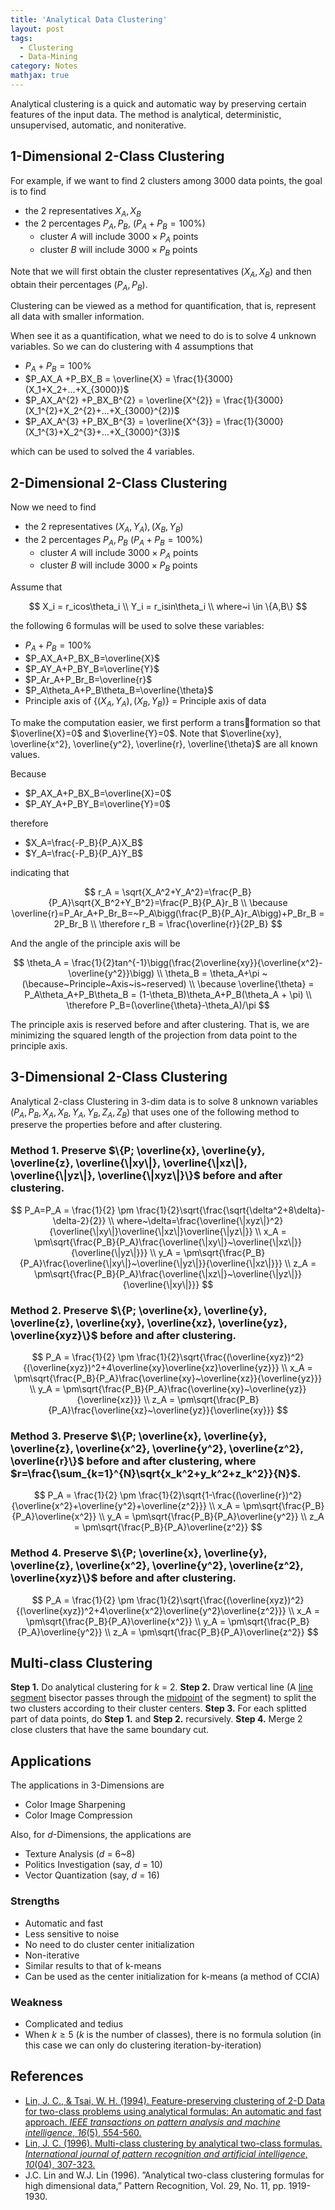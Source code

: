 ```yaml
---
title: 'Analytical Data Clustering'
layout: post
tags:
  - Clustering
  - Data-Mining
category: Notes
mathjax: true
---
```


Analytical clustering is a quick and automatic way by preserving certain features of the input data. The method is analytical, deterministic, unsupervised, automatic, and noniterative.

<!--more-->

## 1-Dimensional 2-Class Clustering

For example, if we want to find 2 clusters among 3000 data points, the goal is to find

- the 2 representatives $X_A, X_B$
- the 2 percentages $P_A, P_B,$ ($P_A+P_B = 100\%$)
    - cluster $A$ will include $3000\times P_A$ points 
    - cluster $B$ will include $3000\times P_B$ points

Note that we will first obtain the cluster representatives ($X_A, X_B$) and then obtain their percentages ($P_A, P_B$).

Clustering can be viewed as a method for quantification, that is, represent all data with smaller information.

When see it as a quantification, what we need to do is to solve $4$ unknown variables.   So we can do clustering with $4$ assumptions that 

- $P_A+P_B = 100\%$
- $P_AX_A +P_BX_B = \overline{X} = \frac{1}{3000}(X_1+X_2+...+X_{3000})$
- $P_AX_A^{2} +P_BX_B^{2} = \overline{X^{2}} = \frac{1}{3000}(X_1^{2}+X_2^{2}+...+X_{3000}^{2})$
- $P_AX_A^{3} +P_BX_B^{3} = \overline{X^{3}} = \frac{1}{3000}(X_1^{3}+X_2^{3}+...+X_{3000}^{3})$

which can be used to solved the $4$ variables.

## 2-Dimensional 2-Class Clustering

Now we need to find

- the 2 representatives $(X_A, Y_A), (X_B, Y_B)$
- the 2 percentages $P_A, P_B$ ($P_A+P_B = 100\%$)
    - cluster $A$ will include $3000\times P_A$ points 
    - cluster $B$ will include $3000\times P_B$ points

Assume that

$$
X_i = r_icos\theta_i
\\
Y_i = r_isin\theta_i
\\
where~i \in \{A,B\}
$$

the following $6$ formulas will be used to solve these variables:

- $P_A+P_B = 100\%$
- $P_AX_A+P_BX_B=\overline{X}$
- $P_AY_A+P_BY_B=\overline{Y}$
- $P_Ar_A+P_Br_B=\overline{r}$
- $P_A\theta_A+P_B\theta_B=\overline{\theta}$
- Principle axis of $\{(X_A, Y_A), (X_B, Y_B)\}$ = Principle axis of data

To make the computation easier, we first perform a transformation so that $\overline{X}=0$ and $\overline{Y}=0$.   Note that $\overline{xy}, \overline{x^2}, \overline{y^2}, \overline{r}, \overline{\theta}$ are all known values.

Because

- $P_AX_A+P_BX_B=\overline{X}=0$
- $P_AY_A+P_BY_B=\overline{Y}=0$

therefore

- $X_A=\frac{-P_B}{P_A}X_B$
- $Y_A=\frac{-P_B}{P_A}Y_B$

indicating that

$$
r_A = \sqrt{X_A^2+Y_A^2}=\frac{P_B}{P_A}\sqrt{X_B^2+Y_B^2}=\frac{P_B}{P_A}r_B
\\
\because \overline{r}=P_Ar_A+P_Br_B=~P_A\bigg(\frac{P_B}{P_A}r_A\bigg)+P_Br_B = 2P_Br_B
\\
\therefore r_B = \frac{\overline{r}}{2P_B}
$$

And the angle of the principle axis will be

$$
\theta_A = \frac{1}{2}tan^{-1}\bigg(\frac{2\overline{xy}}{\overline{x^2}- \overline{y^2}}\bigg)
\\
\theta_B = \theta_A+\pi
~(\because~Principle~Axis~is~reserved)
\\
\because \overline{\theta} = P_A\theta_A+P_B\theta_B = (1-\theta_B)\theta_A+P_B(\theta_A + \pi)
\\
\therefore P_B=(\overline{\theta}-\theta_A)/\pi
$$

The principle axis is reserved before and after clustering. That is, we are minimizing the squared length of the projection from data point to the principle axis.

## 3-Dimensional 2-Class Clustering

Analytical 2-class Clustering in 3-dim data is to solve 8 unknown variables ($P_A, P_B, X_A, X_B, Y_A, Y_B, Z_A, Z_B$) that uses one of the following method to preserve the properties before and after clustering.

### Method 1. Preserve $\{P; \overline{x}, \overline{y}, \overline{z}, \overline{\|xy\|}, \overline{\|xz\|}, \overline{\|yz\|}, \overline{\|xyz\|}\}$ before and after clustering.

$$
P_A=P_A = \frac{1}{2} \pm \frac{1}{2}\sqrt{\frac{\sqrt{\delta^2+8\delta}-\delta-2}{2}}
\\
where~\delta=\frac{\overline{\|xyz\|}^2}{\overline{\|xy\|}\overline{\|xz\|}\overline{\|yz\|}}
\\
x_A = \pm\sqrt{\frac{P_B}{P_A}\frac{\overline{\|xy\|}~\overline{\|xz\|}}{\overline{\|yz\|}}}
\\
y_A = \pm\sqrt{\frac{P_B}{P_A}\frac{\overline{\|xy\|}~\overline{\|yz\|}}{\overline{\|xz\|}}}
\\
z_A = \pm\sqrt{\frac{P_B}{P_A}\frac{\overline{\|xz\|}~\overline{\|yz\|}}{\overline{\|xy\|}}}
$$


### Method 2. Preserve $\{P; \overline{x}, \overline{y}, \overline{z}, \overline{xy}, \overline{xz}, \overline{yz}, \overline{xyz}\}$ before and after clustering.

$$
P_A = \frac{1}{2} \pm \frac{1}{2}\sqrt{\frac{(\overline{xyz})^2}{(\overline{xyz})^2+4\overline{xy}\overline{xz}\overline{yz}}}
\\
x_A = \pm\sqrt{\frac{P_B}{P_A}\frac{\overline{xy}~\overline{xz}}{\overline{yz}}}
\\
y_A = \pm\sqrt{\frac{P_B}{P_A}\frac{\overline{xy}~\overline{yz}}{\overline{xz}}}
\\
z_A = \pm\sqrt{\frac{P_B}{P_A}\frac{\overline{xz}~\overline{yz}}{\overline{xy}}}
$$

### Method 3. Preserve $\{P; \overline{x}, \overline{y}, \overline{z}, \overline{x^2}, \overline{y^2}, \overline{z^2}, \overline{r}\}$ before and after clustering, where $r=\frac{\sum_{k=1}^{N}\sqrt{x_k^2+y_k^2+z_k^2}}{N}$.


$$
P_A = \frac{1}{2} \pm \frac{1}{2}\sqrt{1-\frac{(\overline{r})^2}{\overline{x^2}+\overline{y^2}+\overline{z^2}}}
\\
x_A = \pm\sqrt{\frac{P_B}{P_A}\overline{x^2}}
\\
y_A = \pm\sqrt{\frac{P_B}{P_A}\overline{y^2}}
\\
z_A = \pm\sqrt{\frac{P_B}{P_A}\overline{z^2}}
$$

### Method 4. Preserve $\{P; \overline{x}, \overline{y}, \overline{z}, \overline{x^2}, \overline{y^2}, \overline{z^2}, \overline{xyz}\}$ before and after clustering.

$$
P_A = \frac{1}{2} \pm \frac{1}{2}\sqrt{\frac{(\overline{xyz})^2}{(\overline{xyz})^2+4\overline{x^2}\overline{y^2}\overline{z^2}}}
\\
x_A = \pm\sqrt{\frac{P_B}{P_A}\overline{x^2}}
\\
y_A = \pm\sqrt{\frac{P_B}{P_A}\overline{y^2}}
\\
z_A = \pm\sqrt{\frac{P_B}{P_A}\overline{z^2}}
$$

## Multi-class Clustering

**Step 1.** Do analytical clustering for $k$ = 2.
**Step 2.** Draw vertical line (A [line segment](https://www.wikiwand.com/en/Line_segment) bisector passes through the [midpoint](https://www.wikiwand.com/en/Midpoint) of the segment) to split the two clusters according to their cluster centers.
**Step 3.** For each splitted part of data points, do **Step 1.** and **Step 2.** recursively.
**Step 4.** Merge 2 close clusters that have the same boundary cut.

## Applications

The applications in 3-Dimensions are

- Color Image Sharpening
- Color Image Compression

Also, for $d$-Dimensions, the applications are

- Texture Analysis ($d$ = 6~8)
- Politics Investigation (say, $d$ = 10)
- Vector Quantization (say, $d$ = 16)


### Strengths

- Automatic and fast
- Less sensitive to noise
- No need to do cluster center initialization
- Non-iterative
- Similar results to that of k-means
- Can be used as the center initialization for k-means (a method of CCIA)

### Weakness

- Complicated and tedius
- When $k \geq 5$ ($k$ is the number of classes), there is no formula solution (in this case we can only do clustering iteration-by-iteration)


## References
- [Lin, J. C., & Tsai, W. H. (1994). Feature-preserving clustering of 2-D Data for two-class problems using analytical formulas: An automatic and fast approach. _IEEE transactions on pattern analysis and machine intelligence_, _16_(5), 554-560.](http://ieeexplore.ieee.org/abstract/document/291439/)
- [Lin, J. C. (1996). Multi-class clustering by analytical two-class formulas. _International journal of pattern recognition and artificial intelligence_, _10_(04), 307-323.](http://www.worldscientific.com/doi/abs/10.1142/S0218001496000220)
- J.C. Lin and W.J. Lin (1996). ”Analytical two-class clustering formulas for high dimensional data,” Pattern Recognition, Vol. 29, No. 11, pp. 1919-1930.
